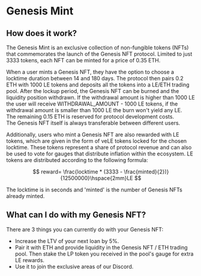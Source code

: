 # Genesis Mint

## How does it work?

The Genesis Mint is an exclusive collection of non-fungible tokens (NFTs) that commemorates the launch of the Genesis NFT protocol. Limited to just 3333 tokens, each NFT can be minted for a price of 0.35 ETH.

When a user mints a Genesis NFT, they have the option to choose a locktime duration between 14 and 180 days. The protocol then pairs 0.2 ETH with 1000 LE tokens and deposits all the tokens  into a LE/ETH trading pool. After the lockup period, the Genesis NFT can be burned and the liquidity position withdrawn. If the withdrawal amount is higher than 1000 LE the user will receive WITHDRAWAL\_AMOUNT - 1000 LE tokens, if the withdrawal amount is smaller than 1000 LE the burn won't yield any LE.\
The remaining 0.15 ETH is reserved for protocol development costs. \
The Genesis NFT itself is always transferable between different users.

Additionally, users who mint a Genesis NFT are also rewarded with LE tokens, which are given in the form of veLE tokens locked for the chosen locktime. These tokens represent a share of protocol revenue and can also be used to vote for gauges that distribute inflation within the ecosystem. LE tokens are distributed according to the following formula:

$$
reward= \frac{locktime * (3333 - \frac{minted}{2})}{12500000}\hspace{2mm}LE
$$



The locktime is in seconds and 'minted' is the number of Genesis NFTs already minted.

## What can I do with my Genesis NFT?

There are 3 things you can currently do with your Genesis NFT:

* Increase the LTV of your next loan by 5%.
* Pair it with ETH and provide liquidity in the Genesis NFT / ETH trading pool. Then stake the LP token you received in the pool's gauge for extra LE rewards.
* Use it to join the exclusive areas of our Discord.
